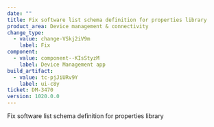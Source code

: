 ```yaml
---
date: ""
title: Fix software list schema definition for properties library
product_area: Device management & connectivity
change_type:
  - value: change-VSkj2iV9m
    label: Fix
component:
  - value: component--KIsStyzM
    label: Device Management app
build_artifact:
  - value: tc-pjJiURv9Y
    label: ui-c8y
ticket: DM-3470
version: 1020.0.0
---
```

Fix software list schema definition for properties library